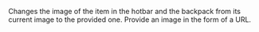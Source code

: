 Changes the image of the item in the hotbar and the backpack from its current image to the provided one. Provide an image in the form of a URL.
